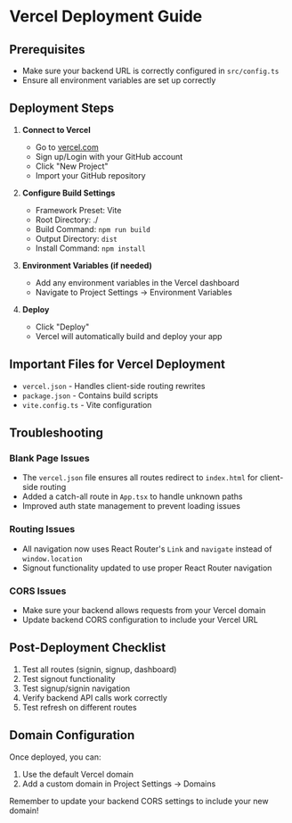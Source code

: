 # Vercel Deployment Guide

## Prerequisites
- Make sure your backend URL is correctly configured in `src/config.ts`
- Ensure all environment variables are set up correctly

## Deployment Steps

1. **Connect to Vercel**
   - Go to [vercel.com](https://vercel.com)
   - Sign up/Login with your GitHub account
   - Click "New Project"
   - Import your GitHub repository

2. **Configure Build Settings**
   - Framework Preset: Vite
   - Root Directory: ./
   - Build Command: `npm run build`
   - Output Directory: `dist`
   - Install Command: `npm install`

3. **Environment Variables (if needed)**
   - Add any environment variables in the Vercel dashboard
   - Navigate to Project Settings → Environment Variables

4. **Deploy**
   - Click "Deploy"
   - Vercel will automatically build and deploy your app

## Important Files for Vercel Deployment

- `vercel.json` - Handles client-side routing rewrites
- `package.json` - Contains build scripts
- `vite.config.ts` - Vite configuration

## Troubleshooting

### Blank Page Issues
- The `vercel.json` file ensures all routes redirect to `index.html` for client-side routing
- Added a catch-all route in `App.tsx` to handle unknown paths
- Improved auth state management to prevent loading issues

### Routing Issues
- All navigation now uses React Router's `Link` and `navigate` instead of `window.location`
- Signout functionality updated to use proper React Router navigation

### CORS Issues
- Make sure your backend allows requests from your Vercel domain
- Update backend CORS configuration to include your Vercel URL

## Post-Deployment Checklist

1. Test all routes (signin, signup, dashboard)
2. Test signout functionality
3. Test signup/signin navigation
4. Verify backend API calls work correctly
5. Test refresh on different routes

## Domain Configuration

Once deployed, you can:
1. Use the default Vercel domain
2. Add a custom domain in Project Settings → Domains

Remember to update your backend CORS settings to include your new domain!